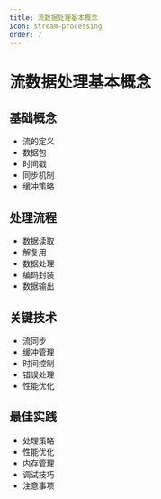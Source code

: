 ```yaml
---
title: 流数据处理基本概念
icon: stream-processing
order: 7
---
```


# 流数据处理基本概念

## 基础概念
- 流的定义
- 数据包
- 时间戳
- 同步机制
- 缓冲策略

## 处理流程
- 数据读取
- 解复用
- 数据处理
- 编码封装
- 数据输出

## 关键技术
- 流同步
- 缓冲管理
- 时间控制
- 错误处理
- 性能优化

## 最佳实践
- 处理策略
- 性能优化
- 内存管理
- 调试技巧
- 注意事项
